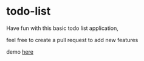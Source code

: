 # todo-list

Have fun with this basic todo list application, 

feel free to create a pull request to add new features

demo [here](https://hamzahanafi11.github.io/todo-list/)
